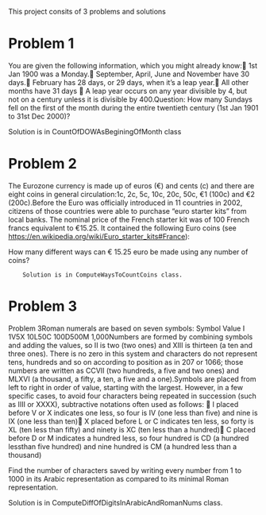 This project consits of 3 problems and solutions 

# Problem 1

You are given the following information, which you might already know: 1st Jan 1900 was a Monday. September, April, June and November have 30 days. February has 28 days, or 29 days, when it’s a leap year. All other months have 31 days  A leap year occurs on any year divisible by 4, but not on a century unless it is divisible by 400.Question: How many Sundays fell on the first of the month during the entire twentieth century (1st Jan 1901 to 31st Dec 2000)?

   Solution is in CountOfDOWAsBeginingOfMonth class


 # Problem 2

 The Eurozone currency is made up of euros (€) and cents (c) and there are eight coins in general circulation:1c, 2c, 5c, 10c, 20c, 50c, €1 (100c) and €2 (200c).Before the Euro was officially introduced in 11 countries in 2002, citizens of those countries were able to purchase “euro starter kits” from local banks. The nominal price of the French starter kit was of 100 French francs equivalent to €15.25. It contained the following Euro coins (see https://en.wikipedia.org/wiki/Euro_starter_kits#France):

 How many different ways can € 15.25 euro be made using any number of coins?

 		Solution is in ComputeWaysToCountCoins class.



 # Problem 3

 Problem 3Roman numerals are based on seven symbols: Symbol Value
I 1V5X 10L50C 100D500M 1,000Numbers are formed by combining symbols and adding the values, so II  is two (two ones) and XIII is thirteen (a ten and three ones). There is no zero in this system and characters do not represent tens, hundreds and so on according to position as in 207 or 1066; those numbers are written as CCVII (two hundreds, a five and two ones) and MLXVI (a thousand, a fifty, a ten, a five and a one).Symbols are placed from left to right in order of value, starting with the largest. However, in a few specific cases, to avoid four characters being repeated in succession (such as IIII or XXXX), subtractive notations often used as follows:  I placed before V or X indicates one less, so four is IV (one less than five) and nine is IX (one less than ten) X placed before L or C indicates ten less, so forty is XL (ten less than fifty) and ninety is XC (ten less than a hundred) C placed before D or M indicates a hundred less, so four hundred is CD (a hundred lessthan five hundred) and nine hundred is CM (a hundred less than a thousand)

Find the number of characters saved by writing every number from 1 to 1000 in its Arabic representation as compared to its minimal Roman representation.

   Solution is in ComputeDiffOfDigitsInArabicAndRomanNums class.